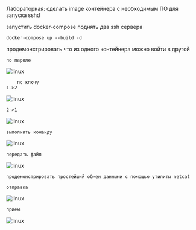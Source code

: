 Лабораторная:
сделать image контейнера с необходимым ПО для запуска sshd


запустить docker-compose поднять два ssh сервера
	
	docker-compose up --build -d
	
	
продемонстрировать что из одного контейнера можно войти в другой

	по паролю
![linux](https://i.imgur.com/o3782hu.png)
	
		по ключу
	1->2
![linux](https://i.imgur.com/ex7Yoa6.png)
	
	2->1
![linux](https://i.imgur.com/Fl34SyF.png)

	
	выполнить команду
![linux](https://i.imgur.com/e6R2Ya2.png)

	передать файл
![linux](https://i.imgur.com/IGxYbo6.png)


	продемонстрировать простейший обмен данными с помощью утилиты netcat
	
	отправка
![linux](https://i.imgur.com/e98bIte.png)
	
	прием
![linux](https://i.imgur.com/GZcfZKz.png)
